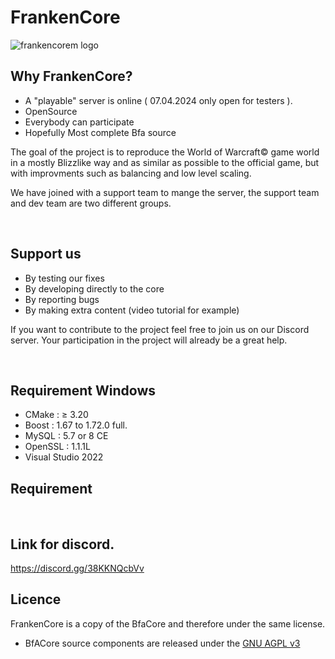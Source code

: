 # FrankenCore 

![frankencorem logo](https://github.com/11011010/BFA-Frankenstein-Core/assets/69040574/18f377f8-f910-4486-8d6b-d6e0fd8b4631)


## Why FrankenCore?
* A "playable" server is online ( 07.04.2024 only open for testers ).
* OpenSource
* Everybody can participate
* Hopefully Most complete Bfa source

The goal of the project is to reproduce the World of Warcraft© game world in a mostly Blizzlike way and as similar as possible to the official game,
but with improvments such as balancing and low level scaling.

We have joined with a support team to mange the server, the support team and dev team are two different groups.


<br>

## Support us

* By testing our fixes 
* By developing directly to the core
* By reporting bugs 
* By making extra content (video tutorial for example)

If you want to contribute to the project feel free to join us on our Discord server. Your participation in the project will already be a great help. 

<br>

## Requirement Windows 
* CMake : ≥ 3.20
* Boost : 1.67 to 1.72.0 full.
* MySQL : 5.7 or 8 CE
* OpenSSL : 1.1.1L
* Visual Studio 2022

## Requirement 
<br>

## Link for discord.

https://discord.gg/38KKNQcbVv

## Licence 
FrankenCore is a copy of the BfaCore and therefore under the same license.
* BfACore source components are released under the [GNU AGPL v3](https://github.com/Boralus-Project/BfaCore-Reforged/blob/main/LICENSE)
<br>
<br>


